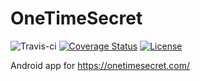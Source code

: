 # OneTimeSecret 
![Travis-ci](https://travis-ci.org/Kutashov/OneTimeSecret.svg?branch=master)
[![Coverage Status](https://coveralls.io/repos/github/Kutashov/OneTimeSecret/badge.svg?branch=master)](https://coveralls.io/github/Kutashov/OneTimeSecret?branch=master)
[![License](https://img.shields.io/badge/license-MIT-green.svg?style=flat)](https://github.com/fastlane/fastlane/blob/master/LICENSE)

Android app for https://onetimesecret.com/